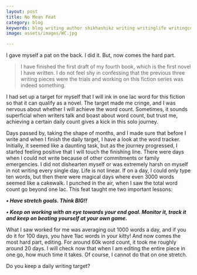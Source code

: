 ```yaml
---
layout: post
title: No Mean Feat
category: blog
keywords: blog writing author shikhashikz writing writinglife writingcommunity dailyblogpost dailyblogpostchallenge onelac word count novel
image: assets/images/WC.jpg

---
```

I gave myself a pat on the back. I did it. But, now comes the hard part.

>I have finished the first draft of my fourth book, which is the first novel I have written. I do not feel shy in confessing that the previous three writing pieces were the trials and working on this fiction series was indeed something.
>

I had set up a target for myself that I will ink in one lac word for this fiction so that it can qualify as a novel. The target made me cringe, and I was nervous about whether I will achieve the word count. Sometimes, it sounds superficial when writers talk and boast about word count, but trust me, achieving a certain daily count gives a kick in this solo journey.

Days passed by, taking the shape of months, and I made sure that before I write and when I finish the daily target, I have a look at the word tracker. Initially, it seemed like a daunting task, but as the journey progressed, I started feeling positive that I will touch the finishing line. There were days when I could not write because of other commitments or family emergencies. I did not dishearten myself or was extremely harsh on myself in not writing every single day. Life is not linear. If on a day, I could only type ten words, but then there were magical days where even 3000 words seemed like a cakewalk. I punched in the air, when I saw the total word count go beyond one lac. This feat taught me two important lessons:

***•	Have stretch goals. Think BIG!!***

***•	Keep on working with an eye towards your end goal. Monitor it, track it and keep on beating yourself at your own game.***

What I saw worked for me was averaging out 1000 words a day, and if you do it for 100 days, you have 1lac words in your kitty! And now comes the most hard part, editing. For around 60k word count, it took me roughly around 20 days. I will check now that when I am editing the entire piece in one go, how much time it takes. Of course, I cannot do that on one stretch.

Do you keep a daily writing target?









